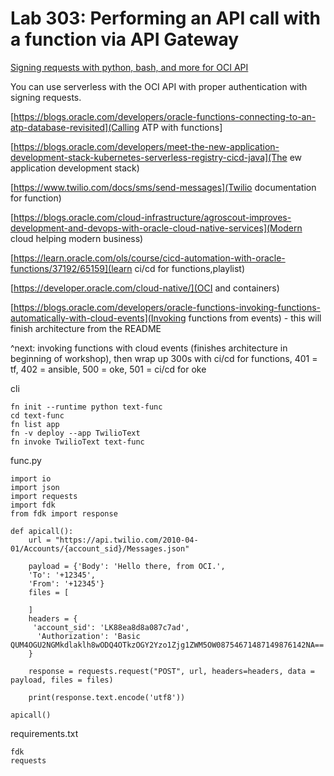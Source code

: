 # Lab 303: Performing an API call with a function via API Gateway


[Signing requests with python, bash, and more for OCI API](https://docs.cloud.oracle.com/iaas/Content/API/Concepts/signingrequests.htm#Bash)

You can use serverless with the OCI API with proper authentication with signing requests.

[https://blogs.oracle.com/developers/oracle-functions-connecting-to-an-atp-database-revisited](Calling ATP with functions]

[https://blogs.oracle.com/developers/meet-the-new-application-development-stack-kubernetes-serverless-registry-cicd-java](The ew application development stack)

[https://www.twilio.com/docs/sms/send-messages](Twilio documentation for function)

[https://blogs.oracle.com/cloud-infrastructure/agroscout-improves-development-and-devops-with-oracle-cloud-native-services](Modern cloud helping modern business)

[https://learn.oracle.com/ols/course/cicd-automation-with-oracle-functions/37192/65159](learn ci/cd for functions,playlist)

[https://developer.oracle.com/cloud-native/](OCI and containers)

[https://blogs.oracle.com/developers/oracle-functions-invoking-functions-automatically-with-cloud-events](Invoking functions from events) - this will finish architecture from the README

^next: invoking functions with cloud events (finishes architecture in beginning of workshop), then wrap up 300s with ci/cd for functions, 401 = tf, 402 = ansible, 500 = oke, 501 = ci/cd for oke

cli
```
fn init --runtime python text-func
cd text-func
fn list app
fn -v deploy --app TwilioText
fn invoke TwilioText text-func
```
func.py
```
import io
import json
import requests
import fdk
from fdk import response

def apicall():
    url = "https://api.twilio.com/2010-04-01/Accounts/{account_sid}/Messages.json"

    payload = {'Body': 'Hello there, from OCI.',
    'To': '+12345',
    'From': '+12345'}
    files = [

    ]
    headers = {
     'account_sid': 'LK88ea8d8a087c7ad',
      'Authorization': 'Basic QUM4OGU2NGMkdlaklh8wODQ4OTkzOGY2Yzo1Zjg1ZWM5OW08754671487149876142NA=='
    }

    response = requests.request("POST", url, headers=headers, data = payload, files = files)

    print(response.text.encode('utf8'))

apicall()

```

requirements.txt
```
fdk
requests
```












